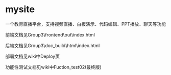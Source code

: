 # mysite
一个教育直播平台，支持视频直播、白板演示、代码编辑、PPT播放、聊天等功能

前端文档见Group3\frontend\out\index.html

后端文档见Group3\doc\_build\html\index.html

部署文档见wiki中Deploy页

功能性测试文档见wiki中Fuction_test02(最终版)